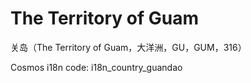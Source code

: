 # The Territory of Guam

关岛（The Territory of Guam，大洋洲，GU，GUM，316）

Cosmos i18n code: i18n_country_guandao